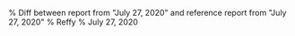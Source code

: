 % Diff between report from "July 27, 2020" and reference report from "July 27, 2020"
% Reffy
% July 27, 2020

